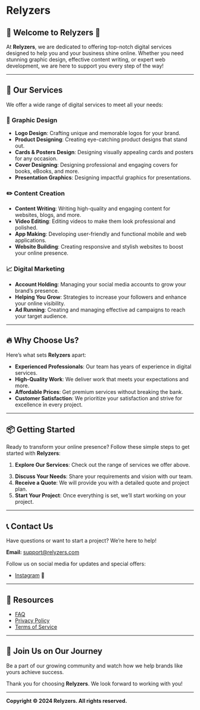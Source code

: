 # Relyzers

## 🌟 Welcome to Relyzers 🌟

At **Relyzers**, we are dedicated to offering top-notch digital services designed to help you and your business shine online. Whether you need stunning graphic design, effective content writing, or expert web development, we are here to support you every step of the way!

---

## 🚀 Our Services

We offer a wide range of digital services to meet all your needs:

### 🎨 **Graphic Design**
- **Logo Design**: Crafting unique and memorable logos for your brand.
- **Product Designing**: Creating eye-catching product designs that stand out.
- **Cards & Posters Design**: Designing visually appealing cards and posters for any occasion.
- **Cover Designing**: Designing professional and engaging covers for books, eBooks, and more.
- **Presentation Graphics**: Designing impactful graphics for presentations.

### ✏️ **Content Creation**
- **Content Writing**: Writing high-quality and engaging content for websites, blogs, and more.
- **Video Editing**: Editing videos to make them look professional and polished.
- **App Making**: Developing user-friendly and functional mobile and web applications.
- **Website Building**: Creating responsive and stylish websites to boost your online presence.

### 📈 **Digital Marketing**
- **Account Holding**: Managing your social media accounts to grow your brand’s presence.
- **Helping You Grow**: Strategies to increase your followers and enhance your online visibility.
- **Ad Running**: Creating and managing effective ad campaigns to reach your target audience.

---

## 🔥 Why Choose Us?

Here’s what sets **Relyzers** apart:

- **Experienced Professionals**: Our team has years of experience in digital services.
- **High-Quality Work**: We deliver work that meets your expectations and more.
- **Affordable Prices**: Get premium services without breaking the bank.
- **Customer Satisfaction**: We prioritize your satisfaction and strive for excellence in every project.

---

## 📦 Getting Started

Ready to transform your online presence? Follow these simple steps to get started with **Relyzers**:

1. **Explore Our Services**: Check out the range of services we offer above.
<!-- 2. **Contact Us**: Reach out to us via [Contact Page](#contact) or directly at [support@relyzers.com](mailto:support@relyzers.com). -->
3. **Discuss Your Needs**: Share your requirements and vision with our team.
4. **Receive a Quote**: We will provide you with a detailed quote and project plan.
5. **Start Your Project**: Once everything is set, we’ll start working on your project.

---

## 📞 Contact Us

Have questions or want to start a project? We’re here to help!

**Email:** [support@relyzers.com](mailto:support@relyzers.com)

Follow us on social media for updates and special offers:

- [Instagram](https://www.instagram.com/relyzers) 📸


---

## 📝 Resources

- [FAQ](#faqs)
- [Privacy Policy](#privacy-policy)
- [Terms of Service](#terms-of-service)

---

## 📢 Join Us on Our Journey

Be a part of our growing community and watch how we help brands like yours achieve success. 

Thank you for choosing **Relyzers**. We look forward to working with you!

---

**Copyright © 2024 Relyzers. All rights reserved.**
